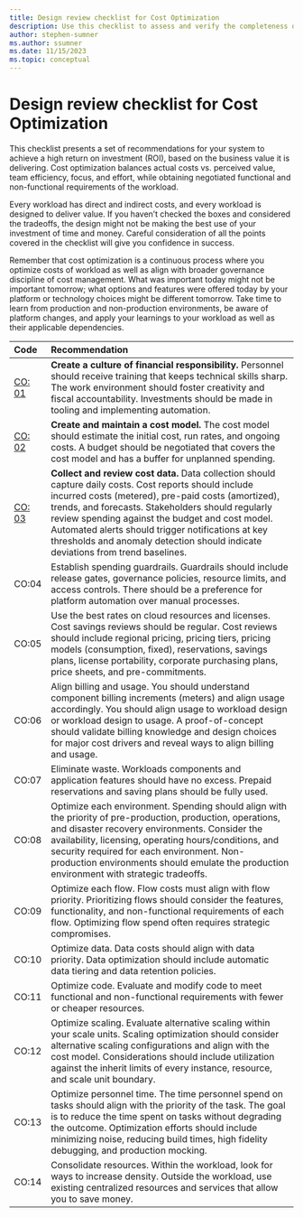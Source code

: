 ```yaml
---
title: Design review checklist for Cost Optimization 
description: Use this checklist to assess and verify the completeness of your design for cost optimization.   
author: stephen-sumner 
ms.author: ssumner 
ms.date: 11/15/2023 
ms.topic: conceptual
---
```

# Design review checklist for Cost Optimization 

This checklist presents a set of recommendations for your system to achieve a high return on investment (ROI), based on the business value it is delivering. Cost optimization balances actual costs vs. perceived value, team efficiency, focus, and effort, while obtaining negotiated functional and non-functional requirements of the workload. 

Every workload has direct and indirect costs, and every workload is designed to deliver value. If you haven’t checked the boxes and considered the tradeoffs, the design might not be making the best use of your investment of time and money. Careful consideration of all the points covered in the checklist will give you confidence in success. 

Remember that cost optimization is a continuous process where you optimize costs of workload as well as align with broader governance discipline of cost management. What was important today might not be important tomorrow; what options and features were offered today by your platform or technology choices might be different tomorrow. Take time to learn from production and non-production environments, be aware of platform changes, and apply your learnings to your workload as well as their applicable dependencies. 

| Code  |Recommendation | 
|:----|:----| 
| [CO: 01](create-financial-responsbility.md) | **Create a culture of financial responsibility.** Personnel should receive training that keeps technical skills sharp. The work environment should foster creativity and fiscal accountability. Investments should be made in tooling and implementing automation.| 
| [CO: 02](cost-model.md) | **Create and maintain a cost model.** The cost model should estimate the initial cost, run rates, and ongoing costs. A budget should be negotiated that covers the cost model and has a buffer for unplanned spending.| 
| [CO: 03](collect-review-cost-data.md) | **Collect and review cost data.** Data collection should capture daily costs. Cost reports should include incurred costs (metered), pre-paid costs (amortized), trends, and forecasts. Stakeholders should regularly review spending against the budget and cost model. Automated alerts should trigger notifications at key thresholds and anomaly detection should indicate deviations from trend baselines. | 
| CO:04 | Establish spending guardrails. Guardrails should include release gates, governance policies, resource limits, and access controls. There should be a preference for platform automation over manual processes. | 
| CO:05 | Use the best rates on cloud resources and licenses. Cost savings reviews should be regular. Cost reviews should include regional pricing, pricing tiers, pricing models (consumption, fixed), reservations, savings plans, license portability, corporate purchasing plans, price sheets, and pre-commitments.| 
| CO:06 | Align billing and usage. You should understand component billing increments (meters) and align usage accordingly. You should align usage to workload design or workload design to usage. A proof-of-concept should validate billing knowledge and design choices for major cost drivers and reveal ways to align billing and usage.| 
| CO:07 | Eliminate waste. Workloads components and application features should have no excess. Prepaid reservations and saving plans should be fully used. | 
| CO:08 | Optimize each environment. Spending should align with the priority of pre-production, production, operations, and disaster recovery environments. Consider the availability, licensing, operating hours/conditions, and security required for each environment. Non-production environments should emulate the production environment with strategic tradeoffs.| 
| CO:09 | Optimize each flow. Flow costs must align with flow priority. Prioritizing flows should consider the features, functionality, and non-functional requirements of each flow. Optimizing flow spend often requires strategic compromises.| 
| CO:10 | Optimize data. Data costs should align with data priority. Data optimization should include automatic data tiering and data retention policies.| 
| CO:11 | Optimize code. Evaluate and modify code to meet functional and non-functional requirements with fewer or cheaper resources. | 
| CO:12 | Optimize scaling. Evaluate alternative scaling within your scale units. Scaling optimization should consider alternative scaling configurations and align with the cost model. Considerations should include utilization against the inherit limits of every instance, resource, and scale unit boundary.| 
| CO:13 | Optimize personnel time. The time personnel spend on tasks should align with the priority of the task. The goal is to reduce the time spent on tasks without degrading the outcome. Optimization efforts should include minimizing noise, reducing build times, high fidelity debugging, and production mocking.| 
| CO:14 | Consolidate resources. Within the workload, look for ways to increase density. Outside the workload, use existing centralized resources and services that allow you to save money.| 